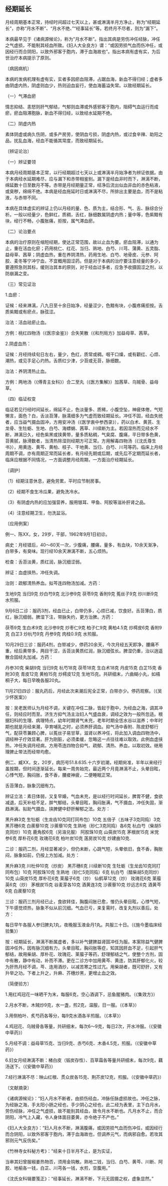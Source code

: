 ## 经期延长

月经周期基本正常，持经时间超过七天以上，甚或淋漓半月方净止，称为“经期延长”，亦称“月水不断”、“月水不绝、”“经事延长”等。若终月不尽者，则为“漏下”。

本病最早见于《诸病源候论》，称为"月水不断”。指出其病是劳伤冲任经脉，冲任之气虚损，不能制其经血所致。《妇人大全良方》谓：“或因劳损气血而伤冲任，或因经行而合阴阳，以致外邪客于胞内，滞于血海故也”。指出本病有虚有实，为后世治疗本病提示了原则。

〔病因病机〕

本病的发病机理有虚有实，实者多因瘀血阻滞，占踞血海，新血不得归经；虚者多由阴虚内热，阴虚则血少，热则迫血妄行，使血海蓄溢失常。以致经期延长。

（一）气滞血瘀

情志抑结、恚怒则肝气郁结，气郁则血滞或外感邪客于胞内，阻碍气血运行而成瘀，瘀血阻滞胞脉，新血不得归经，以致经水延期不绝。

（二）阴虚内热

素体阴虚或病久伤阴，或多产房劳，使阴血亏损，阴虚内热，或过食辛辣、助阳之品，扰乱血海，经血不能循其常度，而致经期延长。

〔辨证论治〕

（一）辨证要领

本病月经周期基本正常，以行经期超过七天以上或淋漓半月始净者为辨证依据。由于本病经水延期难尽，应与漏下和赤带相鉴别。漏下是经血非时而下，淋漓不断，绵延数十日至数月不等。赤带是月经期量正常，经净后流出似血非血的赤色粘液，或臭秽，绵绵不绝。本病是经血拖延时日或淋漓不尽，所排出主要是血，而不是粘液，与赤带不同。

本病在具体虚实的辨证上仍以月经的量、色、质为主，结合形、气、舌、脉综合分析。一般以经量少，色鲜红，质稠，舌红，脉细数属阴虚内热；量中等，色紫黯有块，经行不畅，小腹胀痛，拒按，属气滞血瘀。

（二）论治要点

本病的治疗原则在缩短经期，使达正常范围，故以止血为要。瘀血阻滞，以通为止，重在活血化瘀；药用桃仁、红花、当归、熟地、白芍、川芎、蒲黄、五灵脂、益母草、茜草；阴虚血热，重在养阴清热，药用生地、白芍、地骨皮、元参、阿胶、麦冬等宁冲宁血，不宜概用固涩药。但是对于本病的治疗要注意经量的多少，要遵照急则其标，缓则治其本的原则，对于经血过多者，应急予收摄固涩之剂，以防崩漏之变。

（三）常见证治

1.血瘀：

证候：经来淋漓，八九日至十余日始净，经量涩少，色黯有块，小腹疼痛拒按。舌质紫黯或有瘀点，脉弦涩。

治法：活血祛瘀止血。

方例：桃红四物汤（《医宗金鉴》）合失笑散（《和剂局方》加益母草、茜草。

2.阴虚血热：

证候：月经持续旬日左右，量少，色红，质常或稠。咽干口燥，或有颧红、心烦、潮热，或见手足心灼热。舌质红少津，少苔或无苔，脉细数。

治法：养阴清热止血。

方例：两地汤（《傅青主女科》）合二至丸（《医方集解》）加茜草、乌贼骨、益母草。

（四）临证权变

临证若见行经时间延长，绵延不止，色淡量多、质稀，小腹空坠，神疲体倦，气短懒言，面色？白，舌淡苔薄，脉濡细多为气虚而致经期延长。冲任不固，经血失统者，应当益气摄血固冲，方用安冲汤（《医学衷中参西录》），药以白术、黄芪、生龙骨、生牡蛎、生地、白芍、海螵蛸、茜草、川续断为主。若因湿热而见经水不断，淋漓日久，经色紫黑或挟黄带，量多质粘稠，气臭腐、腹痛，平日带多色黄，苔黄腻，脉滑数者，当清热除湿则经期方可正常。方用解毒四物汤（《沈氏尊生书》），用黄连、黄芩、黄柏、枝子、干地黄、当归、白芍、川芎等药。临床上月经周期不调，亦有周期正常而延长者，有月经先期或后期，或先后不定期而延长者，临床应根据不同情况，一方面调整月经周期，一方面治疗经期延长。

〔调护〕

（1）经期注意休息，避免劳累，平时应节制房事。

（2）经期不食生冷瓜果，避免洗冷水。

（3）有阴虚内热的应加强营养，服用银耳、甲鱼、阿胶等滋补肝肾之品。

（4）注意经期卫生，勿洗盆浴。

〔应用例案〕

例一、陈XX，女，29岁，干部，1962年9月1日初诊。

病史：月经错后，40〜60天一次，少腹痛，腰痛，量多，有血块，10余天渐净，白带多，有臭味。现行经10余天淋漓不断，五心烦热。

检查：舌苔淡黄，质红润，脉沉细涩弱。

辨证：血虚挟热，冲任失调。

治则：疏郁清热养血。拟芩连四物汤加减。方药：

生地9克 当归9克 炒白芍9克 北沙参9克 茯苓9克 香附9克 菟丝子9克 炒川断9克 水煎服。

9月6日二诊：服药3剂，经血已止，白带仍多，心烦已减，饮食好。舌苔薄白，质红，脉沉细弱。脾湿下注，带脉失约，更方治脾。方药：

茯苓9克 生白术9克 北沙参9克 炒枣仁9克 柏子仁9克 黄柏4.5克 炒樗皮6克 香附9克 白芷3 炒杭芍9克 丹参9克 肉桂0.9克 水煎服。

10月29日三诊：服药4剂，白带减少，停药20余天，今次月经五天即净，腰痛不重，经后黄带多，两目干涩，舌苔淡黄质红润，脉沉细弦长。脾湿仍重，治以逍遥散合固经丸加减。方药：

丹参30克 柴胡9克 当归9克 杭芍18克 茯苓18克 生白术18克 丹皮15克 白芷15克 香附30克 青皮12克 黄柏15克 炒樗皮12克 生地15克。共研细末，六曲糊小丸，如梧桐子大，每日早晚各服20丸。

11月21日四诊：服丸药后，月经此次来潮后宪全正常，白带亦少。停药观察。（《吴少怀医案》）

按：吴老医师认为月经不调，关键在冲任二脉，皆起于胞中，为经血之海，调其冲任，则经应时而至。济生方抑气汤主治妇人气盛血衰，调经之效为一般所忽适。根据妇科的生理、病理特点，幼年时期肾气未充，老年时期全恁水谷以滋养；中年时期也就是月经来潮，孕育哺乳之时，必须养肝调血。抑气汤中香附、陈皮舒郁行气，配茯苓兼顾心脾，以菟丝子易甘草，滋肾以养冲任，将此加入调血四物汤中，调经种子疗效显著。肝为刚脏，必须柔缓，忽略这一点往往难以取效。此例血虚挟热，冲任失调月经病，方用苓连四物合抑气、疏郁、清热、养血，以取初效。继用理脾止带法而经带均愈。

例二、臧XX，女，20岁，病历号51.8.635.十六岁初潮，经期尙准，半年以来经行虽按期，但时间逐渐延长。每来一周务始完，最近两个月竟淋漓不止，头晕目眩，心悸气短，胸闷胀，食不香，腰痠神疲，二便睡眠正常。

舌苔薄白，脉象沉细有力。

辨证立法：素日体弱，又复早婚，气血未充，是以经行时间延长，脾胃不健，食欲减退，后天补给不足，胖气郁结，头晕目眩，胸闷胀满，气不摄血，冲任失固，渐趋淋漓。拟助气摄血，挟脾健中舒肝解郁之法。处方：

黑升麻3克 生牡蛎（生龙齿10克同打同布包）10克 五倍子（五味子3克同捣）3克 黑芥穗6克 白蒺藜10克 沙蒺藜10克 生熟地（砂仁3克同捣）各6克 杭白芍（柴胡5克同炒）10克 鹿角胶6克（另溶兑服） 阿胶珠10克 山萸炭15克 茅根炭15克 米党参6克 厚朴花6克 玫瑰花6克 柏叶炭10克 莲房炭10克 炒建曲10克.

二诊：服药二剂，月经显著减少，但仍未断，心跳气短，头晕依旧，食不香，胸胀闷，脉象如前，仍按上方加减。处方：

黑升麻3克 川杜仲10克（炒炭） 黑芥穗6克 川续断10克 生牡蛎（生龙齿10克同打同布包）10克 阿胶珠10克 生熟地（砂仁5克同捣）6克 杭白芍（醋柴胡5克同炒）10克 山萸炭15克 厚朴花6克 莱菔子6克（炒） 仙鹤草12克（炒） 玫瑰花6克 莱菔英6克（炒） 茅根炭15克 谷麦芽各10克 酒黄连3克 沙蒺藜10克 炒远志6克 酒黄芩6克 白蒺藜10克

三诊：服药三剂月经已止，食欲转佳，胸腹闷胀已愈，惟仍头晕目眩，心悸气短，下午感觉烦热，脉象不似从前沉细。气血已亏，来复需时，改复丸剂以善后。处方：

每日早午各服人参归脾丸1丸，夜晚服玉液金丹1丸。共服三十日。（《施今墨临床经验集》）

按：经期延长，淋漓不断属虚者，多以补气健脾益肾固冲任为服。本案除益气健脾固冲任外，因有脉沉细有力，头晕目眩，胸闷胀等症，知其因肝血不足，引起肝气郁结，故用柴胡、厚朴花、玫瑰花、莱菔子等药，舒理郁结之气，使整个方剂，固中有散，静中有动，补而不滞。更在二诊方中加用黄芩、黄连，防其肝郁化火，较为肝热月经不调，芩、连用酒炒，以减苦寒之性过亢。用柴胡者，既可舒肝，又有升举之功。下者上升之，升麻、芥穗炒黑，更增止血之效。

〔简便验方〕

1.用红鸡冠花一味晒干为末，每服6克，空心酒调下，忌鱼腥猪肉。（《集效方》）

2.月水不断，木贼炒9克，水一盏，煎2克，温服，日一服。（《本草》）

3.用侧柏叶、炙芍药各等分，每9克水酒各半煎服。（《本草》）

4.鸡冠花、乌贼骨各等量，共研细末，每次6〜9克，每日2次，开水冲服。（《安徽中草药》）

5.月经不调：益母草15克、当归9克、赤芍6克、木香4.5克，煎服。（《安徽中草药》）

6.妇女月经淋漓不断：楮白皮（锻炭存性）、百草霜各等量共研细末，每次9克，藕汤送下。（《安徽中草药》）

7.经行淋漓不尽：映山红根、贯众炭各15克、荆芥炭12克，煎服。（《安徽中草药》）

〔文献摘录〕

《诸病源候论》：“妇人月水不断者，由损伤经血，冲脉任脉虚损故也。冲任之脉，为经脉之海，手太阳小肠之经也，手少阴心之经也，此二经为表里，主下白月水，劳伤经脉，冲任之气虚损，故不能别其经血，故令月水不断也。凡月水不止，而合阴阳，冷气上入藏，令人身体面目萎黄，亦令绝子不产也。”

《妇人大全良方》：“妇人月水不断，淋漓腹痛，或因劳损气血而伤冲任，或因经行而合阴阳，以致外邪客于胞内，滞于血海故也，但调养元气，而病邪自愈。若攻其邪则元气反伤矣。”

《竹林寺女科秘方考》："经来十日半月不止，是为实证，

当审其妇曾服椒姜热物否，须用金钩散。熟地二钱，当归、白芍、黄芩、川断、阿胶、地榆各一钱，白芷、川芎各一钱，水煎，空腹用。”

《沈氏女科辑要笺正》：“经事延长，淋漓不断，下元无固摄之权，虚象显然。”